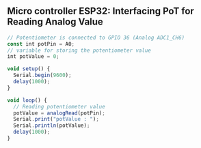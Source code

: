 ## Micro controller ESP32: Interfacing PoT for Reading Analog Value

```js
// Potentiometer is connected to GPIO 36 (Analog ADC1_CH6)
const int potPin = A0;
// variable for storing the potentiometer value
int potValue = 0;

void setup() {
  Serial.begin(9600);
  delay(1000);
}

void loop() {
  // Reading potentiometer value
  potValue = analogRead(potPin);
  Serial.print("potValue : ");
  Serial.println(potValue);
  delay(1000);
}
```
